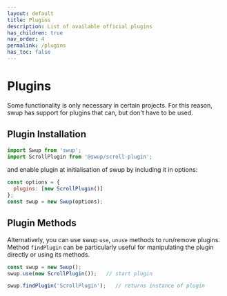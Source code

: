 ```yaml
---
layout: default
title: Plugins
description: List of available official plugins
has_children: true
nav_order: 4
permalink: /plugins
has_toc: false
---
```


# Plugins

Some functionality is only necessary in certain projects.
For this reason, swup has support for plugins that can, but don't have to be used.

## Plugin Installation

```javascript
import Swup from 'swup';
import ScrollPlugin from '@swup/scroll-plugin';
```

and enable plugin at initialisation of swup by including it in options:

```javascript
const options = {
  plugins: [new ScrollPlugin()]
};
const swup = new Swup(options);
```

## Plugin Methods

Alternatively, you can use swup `use`, `unuse` methods to run/remove plugins.
Method `findPlugin` can be particularly useful for manipulating the plugin directly or using its methods.

```javascript
const swup = new Swup();
swup.use(new ScrollPlugin());   // start plugin

swup.findPlugin('ScrollPlugin');   // returns instance of plugin
```
